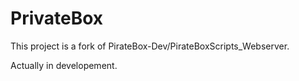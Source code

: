 # PrivateBox

This project is a fork of PirateBox-Dev/PirateBoxScripts_Webserver.

Actually in developement.